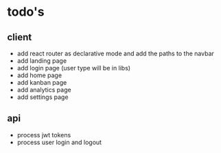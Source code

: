 # todo's

## client
- add react router as declarative mode and add the paths to the navbar
- add landing page
- add login page (user type will be in libs)
- add home page
- add kanban page
- add analytics page
- add settings page

## api
- process jwt tokens
- process user login and logout